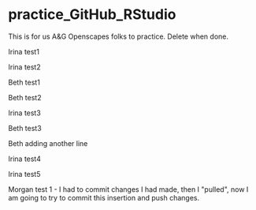 # practice_GitHub_RStudio

This is for us A&G Openscapes folks to practice. Delete when done.

Irina test1

Irina test2

Beth test1

Beth test2

Irina test3

Beth test3

Beth adding another line

Irina test4

Irina test5

Morgan test 1 - I had to commit changes I had made, then I "pulled", now I am going to try to commit this insertion and push changes. 
